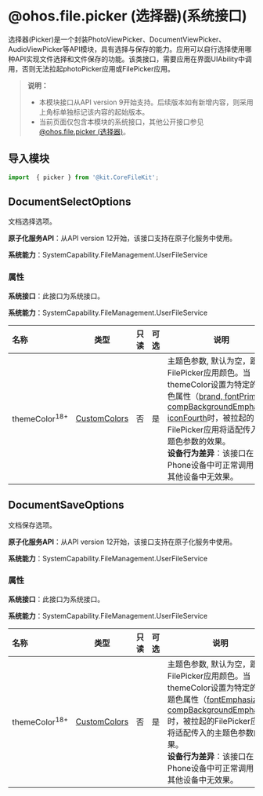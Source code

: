 # @ohos.file.picker (选择器)(系统接口)
<!--Kit: Core File Kit-->
<!--Subsystem: FileManagement-->
<!--Owner: @wang_zhangjun; @zhuangzhuang-->
<!--Designer: @wang_zhangjun; @zhuangzhuang; @renguang1116-->
<!--Tester: @liuhonggang123; @yue-ye2; @juxiaopang-->
<!--Adviser: @foryourself-->

选择器(Picker)是一个封装PhotoViewPicker、DocumentViewPicker、AudioViewPicker等API模块，具有选择与保存的能力。应用可以自行选择使用哪种API实现文件选择和文件保存的功能。该类接口，需要应用在界面UIAbility中调用，否则无法拉起photoPicker应用或FilePicker应用。
> **说明：**
>
> - 本模块接口从API version 9开始支持。后续版本如有新增内容，则采用上角标单独标记该内容的起始版本。
> - 当前页面仅包含本模块的系统接口，其他公开接口参见[@ohos.file.picker (选择器)](js-apis-file-picker.md)。

## 导入模块

```ts
import  { picker } from '@kit.CoreFileKit';
```

## DocumentSelectOptions

文档选择选项。

**原子化服务API**：从API version 12开始，该接口支持在原子化服务中使用。<br>

**系统能力**：SystemCapability.FileManagement.UserFileService<br> 

### 属性

**系统接口**：此接口为系统接口。

**系统能力**：SystemCapability.FileManagement.UserFileService

| 名称                    | 类型                                         | 只读  | 可选  | 说明                                     |
| :---------------------- |---------------------------------------------| ---- | ---- |------------------------------------------|
| themeColor<sup>18+</sup>     | [CustomColors](../apis-arkui/js-apis-arkui-theme.md#customcolors) |  否  |  是 |主题色参数, 默认为空，跟随FilePicker应用颜色。当themeColor设置为特定的主题色属性（[brand, fontPrimary, compBackgroundEmphasize, iconFourth](../apis-arkui/js-apis-arkui-theme.md#colors)时，被拉起的FilePicker应用将适配传入的主题色参数的效果。<br> **设备行为差异**：该接口在Phone设备中可正常调用，在其他设备中无效果。 |

## DocumentSaveOptions

文档保存选项。

**原子化服务API**：从API version 12开始，该接口支持在原子化服务中使用。

**系统能力**：SystemCapability.FileManagement.UserFileService

### 属性

**系统接口**：此接口为系统接口。

**系统能力**：SystemCapability.FileManagement.UserFileService

| 名称                    | 类型                                          |  只读  | 可选  |说明                                       |
| :---------------------- |---------------------------------------------| ----- |--------| ------------------------------------------|
| themeColor<sup>18+</sup>     | [CustomColors](../apis-arkui/js-apis-arkui-theme.md#customcolors) |  否   | 是 | 主题色参数, 默认为空，跟随FilePicker应用颜色。当themeColor设置为特定的主题色属性（[fontEmphasize, compBackgroundEmphasize](../apis-arkui/js-apis-arkui-theme.md#colors)时，被拉起的FilePicker应用将适配传入的主题色参数的效果。<br> **设备行为差异**：该接口在Phone设备中可正常调用，在其他设备中无效果。|
